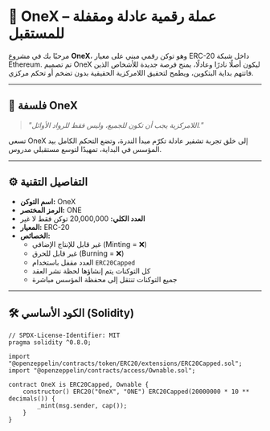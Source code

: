 # 🔷 OneX – عملة رقمية عادلة ومقفلة للمستقبل

مرحبًا بك في مشروع **OneX**، وهو توكن رقمي مبني على معيار ERC-20 داخل شبكة Ethereum. تم تصميم OneX ليكون أصلًا نادرًا وعادلًا، يمنح فرصة جديدة للأشخاص الذين فاتتهم بداية البتكوين، ويطمح لتحقيق اللامركزية الحقيقية بدون تضخم أو تحكم مركزي.

---

## 📜 فلسفة OneX

> _"اللامركزية يجب أن تكون للجميع، وليس فقط للرواد الأوائل."_

تسعى OneX إلى خلق تجربة تشفير عادلة تكرّم مبدأ الندرة، وتضع التحكم الكامل بيد المؤسس في البداية، تمهيدًا لتوسع مستقبلي مدروس.

---

## ⚙️ التفاصيل التقنية

- **اسم التوكن:** OneX  
- **الرمز المختصر:** ONE  
- **العدد الكلي:** 20,000,000 توكن فقط لا غير  
- **المعيار:** ERC-20  
- **الخصائص:**  
  - غير قابل للإنتاج الإضافي (Minting = ❌)  
  - غير قابل للحرق (Burning = ❌)  
  - العدد مقفل باستخدام `ERC20Capped`  
  - كل التوكنات يتم إنشاؤها لحظة نشر العقد  
  - جميع التوكنات تنتقل إلى محفظة المؤسس مباشرة

---

## 🛠️ الكود الأساسي (Solidity)

```solidity
// SPDX-License-Identifier: MIT
pragma solidity ^0.8.0;

import "@openzeppelin/contracts/token/ERC20/extensions/ERC20Capped.sol";
import "@openzeppelin/contracts/access/Ownable.sol";

contract OneX is ERC20Capped, Ownable {
    constructor() ERC20("OneX", "ONE") ERC20Capped(20000000 * 10 ** decimals()) {
        _mint(msg.sender, cap());
    }
}
